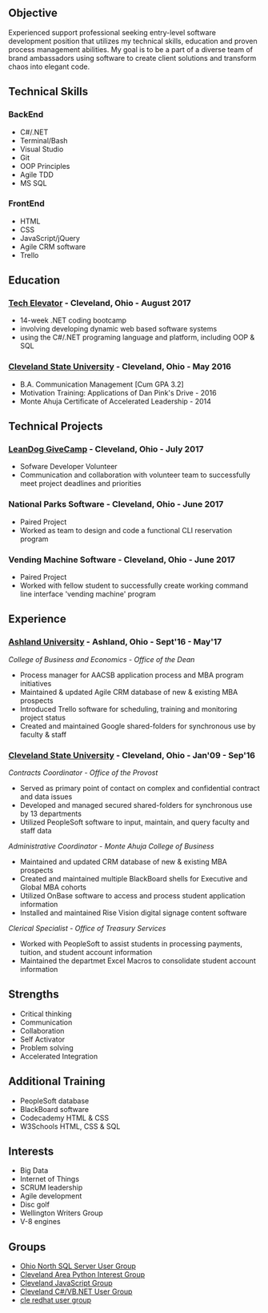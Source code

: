 ## Objective

Experienced <!--[super awesome](url) -->support professional seeking entry-level software development position that utilizes my technical skills, education and proven process management abilities. My goal is to be a part of a diverse team of brand ambassadors using software to create client solutions and transform chaos into elegant code.

<!-- <div style="text-align:center">Centered text</div> -->
## Technical Skills
### BackEnd
* C#/.NET
* Terminal/Bash
* Visual Studio
* Git
* OOP Principles
* Agile TDD
* MS SQL

### FrontEnd
* HTML
* CSS
* JavaScript/jQuery
* Agile CRM software
* Trello


## Education
### [Tech Elevator](http://www.techelevator.com/) - Cleveland, Ohio - August 2017
* 14-week .NET coding bootcamp
* involving developing dynamic web based software systems
* using the C#/.NET programing language and platform, including OOP & SQL   

### [Cleveland State University](http://www.csuohio.edu/) - Cleveland, Ohio - May 2016
* B.A. Communication Management [Cum GPA 3.2]
* Motivation Training: Applications of Dan Pink's Drive - 2016
* Monte Ahuja Certificate of Accelerated Leadership - 2014


## Technical Projects
### [LeanDog GiveCamp](http://clevelandgivecamp.org/) - Cleveland, Ohio - July 2017
* Sofware Developer Volunteer
* Communication and collaboration with volunteer team to successfully meet project deadlines and priorities   

### National Parks Software  -  Cleveland, Ohio  -  June 2017
* Paired Project
* Worked as team to design and code a functional CLI reservation program   

### Vending Machine Software  -  Cleveland, Ohio  -  June 2017
* Paired Project
* Worked with fellow student to successfully create working command line interface 'vending machine' program


## Experience
### [Ashland University](https://www.ashland.edu/)  -  Ashland, Ohio  -  Sept'16 - May'17  
 _College of Business and Economics - Office of the Dean_
* Process manager for AACSB application process and MBA program initiatives
* Maintained & updated Agile CRM database of new & existing MBA prospects
* Introduced Trello software for scheduling, training and monitoring project status
* Created and maintained Google shared-folders for synchronous use by faculty & staff

### [Cleveland State University](http://www.csuohio.edu/)  -  Cleveland, Ohio  -  Jan'09 - Sep'16  
_Contracts Coordinator - Office of the Provost_  
* Served as primary point of contact on complex and confidential contract and data issues
* Developed and managed secured shared-folders for synchronous use by 13 departments
* Utilized PeopleSoft software to input, maintain, and query faculty and staff data   

_Administrative Coordinator - Monte Ahuja College of Business_
* Maintained and updated CRM database of new & existing MBA prospects
* Created and maintained multiple BlackBoard shells for Executive and Global MBA cohorts
* Utilized OnBase software to access and process student application information
* Installed and maintained Rise Vision digital signage content software   

_Clerical Specialist - Office of Treasury Services_
* Worked with PeopleSoft to assist students in processing payments, tuition, and student account information
* Maintained the departmet Excel Macros to consolidate student account information


## Strengths
* Critical thinking
* Communication
* Collaboration
* Self Activator
* Problem solving
* Accelerated Integration


## Additional Training
* PeopleSoft database
* BlackBoard software
* Codecademy HTML & CSS
* W3Schools HTML, CSS & SQL


## Interests
* Big Data
* Internet of Things
* SCRUM leadership
* Agile development
* Disc golf
* Wellington Writers Group
* V-8 engines

## Groups
* [Ohio North SQL Server User Group](http://ohionorth.pass.org/)
* [Cleveland Area Python Interest Group](https://www.meetup.com/Cleveland-Area-Python-Interest-Group/)
* [Cleveland JavaScript Group](https://www.meetup.com/Cleveland-Area-Python-Interest-Group/)
* [Cleveland C#/VB.NET User Group](https://www.meetup.com/Cleveland-C-VB-Net-User-Group/)
* [cle redhat user group](https://www.meetup.com/Cleveland-Red-Hat-Meetup/)



<!-- Markdown is a lightweight and easy-to-use syntax for styling your writing. It includes conventions for 

```markdown
Syntax highlighted code block

# Header 1
## Header 2
### Header 3

- Bulleted
- List

1. Numbered
2. List

**Bold** and _Italic_ and `Code` text

[Link](url) and ![Image](src)
```

For more details see [GitHub Flavored Markdown](https://guides.github.com/features/mastering-markdown/).

### Jekyll Themes

Your Pages site will use the layout and styles from the Jekyll theme you have selected in your [repository settings](https://github.com/iSeaman/iSeaman.github.io/settings). The name of this theme is saved in the Jekyll `_config.yml` configuration file.

### Support or Contact

Having trouble with Pages? Check out our [documentation](https://help.github.com/categories/github-pages-basics/) or [contact support](https://github.com/contact) and we’ll help you sort it out.

You can use the [editor on GitHub](https://github.com/iSeaman/iSeaman.github.io/edit/master/README.md) to maintain and preview the content for your website in Markdown files.

Whenever you commit to this repository, GitHub Pages will run [Jekyll](https://jekyllrb.com/) to rebuild the pages in your site, from the content in your Markdown files.
-->
